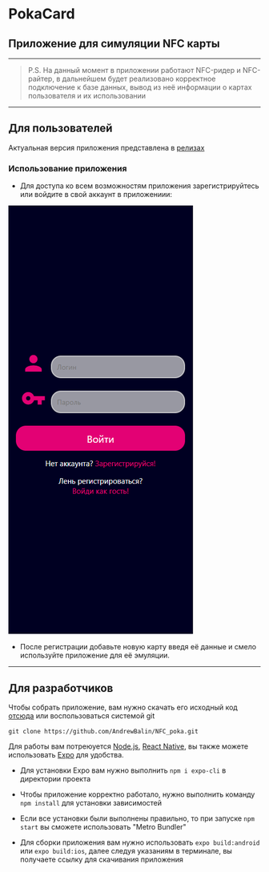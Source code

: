 # PokaCard

## Приложение для симуляции NFC карты

---
>P.S. На данный момент в приложении работают NFC-ридер и NFC-райтер, в дальнейшем будет реализовано корректное подключение к базе данных, вывод из неё информации о картах пользователя и их использовании
---

## Для пользователей

Актуальная версия приложения представлена в [релизах](https://github.com/AndrewBalin/NFC_poka/releases "Relises")

### Использование приложения


* Для доступа ко всем возможностям приложения зарегистрируйтесь или войдите в свой аккаунт в приложениии:

![Экран входа в приложение](./assets/LoginScreen.png "Экран входа в приложение")

* После регистрации добавьте новую карту введя её данные и смело используйте приложение для её эмуляции.

---

## Для разработчиков

Чтобы собрать приложение, вам нужно скачать его исходный код [отсюда](https://github.com/AndrewBalin/NFC_poka/releases "Relises") или воспользоваться системой git

    git clone https://github.com/AndrewBalin/NFC_poka.git

Для работы вам потреюуется [Node.js](https://nodejs.org/dist/v16.15.1/node-v16.15.1-x64.msi), [React Native](https://reactnative.dev), вы также можете использовать [Expo](https://expo.dev) для удобства.

* Для установки Expo вам нужно выполнить
    `npm i expo-cli` в директории проекта

* Чтобы приложение корректно работало, нужно выполнить команду `npm install` для установки зависимостей

* Если все установки были выполнены правильно, то при запуске `npm start` вы сможете использовать "Metro Bundler"


* Для сборки приложения вам нужно использовать `expo build:android` или  `expo build:ios`, далее следуя указаниям в терминале, вы получаете ссылку для скачивания приложения